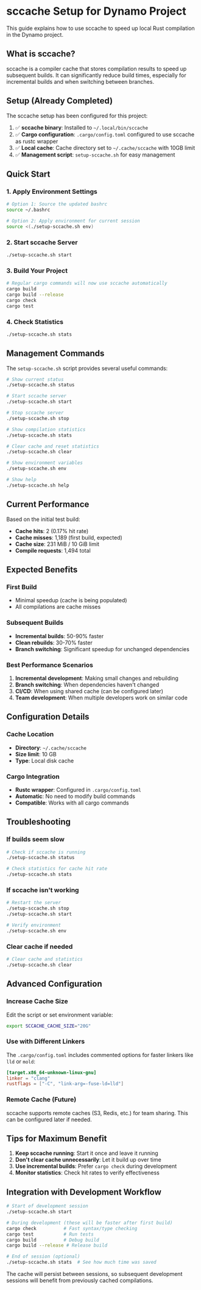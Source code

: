 # sccache Setup for Dynamo Project

This guide explains how to use sccache to speed up local Rust compilation in the Dynamo project.

## What is sccache?

sccache is a compiler cache that stores compilation results to speed up subsequent builds. It can significantly reduce build times, especially for incremental builds and when switching between branches.

## Setup (Already Completed)

The sccache setup has been configured for this project:

1. ✅ **sccache binary**: Installed to `~/.local/bin/sccache`
2. ✅ **Cargo configuration**: `.cargo/config.toml` configured to use sccache as rustc wrapper
3. ✅ **Local cache**: Cache directory set to `~/.cache/sccache` with 10GB limit
4. ✅ **Management script**: `setup-sccache.sh` for easy management

## Quick Start

### 1. Apply Environment Settings
```bash
# Option 1: Source the updated bashrc
source ~/.bashrc

# Option 2: Apply environment for current session
source <(./setup-sccache.sh env)
```

### 2. Start sccache Server
```bash
./setup-sccache.sh start
```

### 3. Build Your Project
```bash
# Regular cargo commands will now use sccache automatically
cargo build
cargo build --release
cargo check
cargo test
```

### 4. Check Statistics
```bash
./setup-sccache.sh stats
```

## Management Commands

The `setup-sccache.sh` script provides several useful commands:

```bash
# Show current status
./setup-sccache.sh status

# Start sccache server
./setup-sccache.sh start

# Stop sccache server
./setup-sccache.sh stop

# Show compilation statistics
./setup-sccache.sh stats

# Clear cache and reset statistics
./setup-sccache.sh clear

# Show environment variables
./setup-sccache.sh env

# Show help
./setup-sccache.sh help
```

## Current Performance

Based on the initial test build:
- **Cache hits**: 2 (0.17% hit rate)
- **Cache misses**: 1,189 (first build, expected)
- **Cache size**: 231 MiB / 10 GiB limit
- **Compile requests**: 1,494 total

## Expected Benefits

### First Build
- Minimal speedup (cache is being populated)
- All compilations are cache misses

### Subsequent Builds
- **Incremental builds**: 50-90% faster
- **Clean rebuilds**: 30-70% faster
- **Branch switching**: Significant speedup for unchanged dependencies

### Best Performance Scenarios
1. **Incremental development**: Making small changes and rebuilding
2. **Branch switching**: When dependencies haven't changed
3. **CI/CD**: When using shared cache (can be configured later)
4. **Team development**: When multiple developers work on similar code

## Configuration Details

### Cache Location
- **Directory**: `~/.cache/sccache`
- **Size limit**: 10 GB
- **Type**: Local disk cache

### Cargo Integration
- **Rustc wrapper**: Configured in `.cargo/config.toml`
- **Automatic**: No need to modify build commands
- **Compatible**: Works with all cargo commands

## Troubleshooting

### If builds seem slow
```bash
# Check if sccache is running
./setup-sccache.sh status

# Check statistics for cache hit rate
./setup-sccache.sh stats
```

### If sccache isn't working
```bash
# Restart the server
./setup-sccache.sh stop
./setup-sccache.sh start

# Verify environment
./setup-sccache.sh env
```

### Clear cache if needed
```bash
# Clear cache and statistics
./setup-sccache.sh clear
```

## Advanced Configuration

### Increase Cache Size
Edit the script or set environment variable:
```bash
export SCCACHE_CACHE_SIZE="20G"
```

### Use with Different Linkers
The `.cargo/config.toml` includes commented options for faster linkers like `lld` or `mold`:
```toml
[target.x86_64-unknown-linux-gnu]
linker = "clang"
rustflags = ["-C", "link-arg=-fuse-ld=lld"]
```

### Remote Cache (Future)
sccache supports remote caches (S3, Redis, etc.) for team sharing. This can be configured later if needed.

## Tips for Maximum Benefit

1. **Keep sccache running**: Start it once and leave it running
2. **Don't clear cache unnecessarily**: Let it build up over time
3. **Use incremental builds**: Prefer `cargo check` during development
4. **Monitor statistics**: Check hit rates to verify effectiveness

## Integration with Development Workflow

```bash
# Start of development session
./setup-sccache.sh start

# During development (these will be faster after first build)
cargo check          # Fast syntax/type checking
cargo test           # Run tests
cargo build          # Debug build
cargo build --release # Release build

# End of session (optional)
./setup-sccache.sh stats  # See how much time was saved
```

The cache will persist between sessions, so subsequent development sessions will benefit from previously cached compilations.
